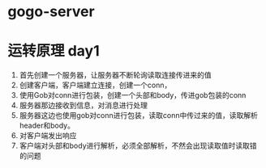 # gogo-server

# 运转原理 day1

1. 首先创建一个服务器，让服务器不断轮询读取连接传进来的值
2. 创建客户端，客户端建立连接，创建一个conn，
3. 使用Gob对conn进行包装，创建一个头部和body，传进gob包装的conn
4. 服务器那边接收到信息，对消息进行处理
5. 服务器这边也使用gob对conn进行包装，读取conn中传过来的值，读取解析header和body。
6. 对客户端发出响应
7. 客户端对头部和body进行解析，必须全部解析，不然会出现读取值时读取错的问题
   
